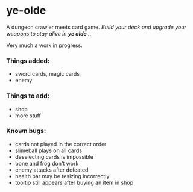 # ye-olde

A dungeon crawler meets card game. *Build your deck and upgrade your weapons to stay alive in **ye olde**...*

Very much a work in progress.

### Things added:

* sword cards, magic cards
* enemy

### Things to add:

* shop
* more stuff

### Known bugs:

* cards not played in the correct order
* slimeball plays on all cards
* deselecting cards is impossible
* bone and frog don't work
* enemy attacks after defeated
* health bar may be resizing incorrectly
* tooltip still appears after buying an item in shop